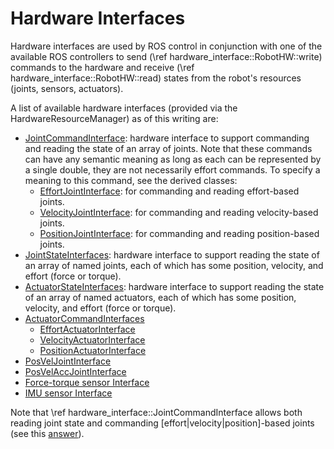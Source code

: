 # Hardware Interfaces

Hardware interfaces are used by ROS control in conjunction with one of the
available ROS controllers to send (\ref hardware_interface::RobotHW::write)
commands to the hardware and receive (\ref hardware_interface::RobotHW::read)
states from the robot's resources (joints, sensors, actuators).

A list of available hardware interfaces (provided via the HardwareResourceManager)
as of this writing are:

- [JointCommandInterface](include/hardware_interface/joint_command_interface.h):
  hardware interface to support commanding and reading the state of an array of
  joints. Note that these commands can have any semantic meaning as long as each
  can be represented by a single double, they are not necessarily effort commands.
  To specify a meaning to this command, see the derived classes:
  - [EffortJointInterface](https://github.com/ros-controls/ros_control/blob/c6ee2451cf919307b7c1dbc75b32bec7d1b52d23/hardware_interface/include/hardware_interface/joint_command_interface.h#L82):
    for commanding and reading effort-based joints.
  - [VelocityJointInterface](https://github.com/ros-controls/ros_control/blob/c6ee2451cf919307b7c1dbc75b32bec7d1b52d23/hardware_interface/include/hardware_interface/joint_command_interface.h#L85):
    for commanding and reading velocity-based joints.
  - [PositionJointInterface](https://github.com/ros-controls/ros_control/blob/c6ee2451cf919307b7c1dbc75b32bec7d1b52d23/hardware_interface/include/hardware_interface/joint_command_interface.h#L88):
    for commanding and reading position-based joints.
- [JointStateInterfaces](include/hardware_interface/joint_state_interface.h):
  hardware interface to support reading the state of an array of named joints,
  each of which has some position, velocity, and effort (force or torque).
- [ActuatorStateInterfaces](include/hardware_interface/actuator_state_interface.h):
  hardware interface to support reading the state of an array of named actuators,
  each of which has some position, velocity, and effort (force or torque).
- [ActuatorCommandInterfaces](include/hardware_interface/actuator_command_interface.h)
  - [EffortActuatorInterface](https://github.com/ros-controls/ros_control/blob/c6ee2451cf919307b7c1dbc75b32bec7d1b52d23/hardware_interface/include/hardware_interface/actuator_command_interface.h#L79)
  - [VelocityActuatorInterface](https://github.com/ros-controls/ros_control/blob/c6ee2451cf919307b7c1dbc75b32bec7d1b52d23/hardware_interface/include/hardware_interface/actuator_command_interface.h#L82)
  - [PositionActuatorInterface](https://github.com/ros-controls/ros_control/blob/c6ee2451cf919307b7c1dbc75b32bec7d1b52d23/hardware_interface/include/hardware_interface/actuator_command_interface.h#L85)
- [PosVelJointInterface](/include/hardware_interface/posvel_command_interface.h)
- [PosVelAccJointInterface](/include/hardware_interface/posvelacc_command_interface.h)
- [Force-torque sensor Interface](include/hardware_interface/force_torque_sensor_interface.h)
- [IMU sensor Interface](/include/hardware_interface/imu_sensor_interface.h)

Note that \ref hardware_interface::JointCommandInterface allows both reading
joint state and commanding [effort|velocity|position]-based joints
(see this [answer](https://answers.ros.org/question/209619/differences-between-hardware-interfaces/?answer=209636#post-id-209636)).
